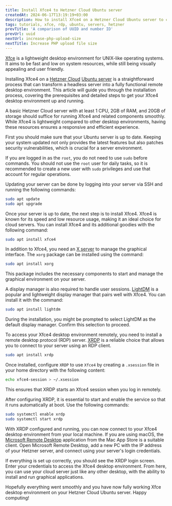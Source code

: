 ```yaml
---
title: Install Xfce4 to Hetzner Cloud Ubuntu server
createdAt: 2024-06-17T13:19:19+03:00
description: How to install Xfce4 on a Hetzner Cloud Ubuntu server to create a lightweight desktop environment for remote access.
tags: tutorials, xfce, rdp, ubuntu, servers, hetzner
prevTitle: 'A comparison of UUID and number ID'
prevUrl: uuid
nextUrl: increase-php-upload-size
nextTitle: Increase PHP upload file size
---
```


[Xfce](https://xfce.org/) is a lightweight desktop environment for UNIX-like operating systems. It aims to be fast and low on system resources, while still being visually appealing and user friendly.

Installing Xfce4 on a [Hetzner Cloud](https://www.hetzner.com/cloud/) [Ubuntu server](https://ubuntu.com/server) is a straightforward process that can transform a headless server into a fully functional remote desktop environment. This article will guide you through the installation process, covering the prerequisites and detailed steps to get your Xfce4 desktop environment up and running.

A basic Hetzner Cloud server with at least 1 CPU, 2GB of RAM, and 20GB of storage should suffice for running Xfce4 and related components smoothly. While Xfce4 is lightweight compared to other desktop environments, having these resources ensures a responsive and efficient experience.

First you should make sure that your Ubuntu server is up to date. Keeping your system updated not only provides the latest features but also patches security vulnerabilities, which is crucial for a server environment.

If you are logged in as the `root`, you do not need to use `sudo` before commands. You should not use the `root` user for daily tasks, so it is recommended to create a new user with `sudo` privileges and use that account for regular operations.

Updating your server can be done by logging into your server via SSH and running the following commands:

```bash
sudo apt update  
sudo apt upgrade
```

Once your server is up to date, the next step is to install Xfce4. Xfce4 is known for its speed and low resource usage, making it an ideal choice for cloud servers. You can install Xfce4 and its additional goodies with the following command:

```bash
sudo apt install xfce4
```

In addition to Xfce4, you need an [X server](https://wiki.ubuntu.com/X/Architecture) to manage the graphical interface. The `xorg` package can be installed using the command:

```bash
sudo apt install xorg
```

This package includes the necessary components to start and manage the graphical environment on your server.

A display manager is also required to handle user sessions. [LightDM](https://wiki.ubuntu.com/LightDM) is a popular and lightweight display manager that pairs well with Xfce4. You can install it with the command:

```bash
sudo apt install lightdm
```

During the installation, you might be prompted to select LightDM as the default display manager. Confirm this selection to proceed.

To access your Xfce4 desktop environment remotely, you need to install a remote desktop protocol (RDP) server. [XRDP](https://linuxize.com/post/how-to-install-xrdp-on-ubuntu-20-04/) is a reliable choice that allows you to connect to your server using an RDP client.

```bash
sudo apt install xrdp
```

Once installed, configure `XRDP` to use `Xfce4` by creating a `.xsession` file in your home directory with the following content:

```bash
echo xfce4-session > ~/.xsession
```

This ensures that XRDP starts an Xfce4 session when you log in remotely.

After configuring XRDP, it is essential to start and enable the service so that it runs automatically at boot. Use the following commands:

```bash
sudo systemctl enable xrdp    
sudo systemctl start xrdp
```

With XRDP configured and running, you can now connect to your Xfce4 desktop environment from your local machine. If you are using macOS, the [Microsoft Remote Desktop](https://apps.apple.com/us/app/microsoft-remote-desktop/id1295203466) application from the Mac App Store is a suitable client. Open Microsoft Remote Desktop, add a new PC with the IP address of your Hetzner server, and connect using your server's login credentials.

If everything is set up correctly, you should see the XRDP login screen. Enter your credentials to access the Xfce4 desktop environment. From here, you can use your cloud server just like any other desktop, with the ability to install and run graphical applications.

Hopefully everything went smoothly and you have now fully working Xfce desktop environment on your Hetzner Cloud Ubuntu server. Happy computing!
